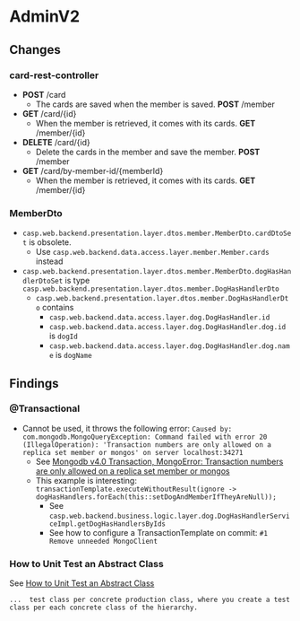# AdminV2

## Changes
### card-rest-controller
* **POST** /card
  * The cards are saved when the member is saved. **POST** /member
* **GET** /card/{id}
  * When the member is retrieved, it comes with its cards. **GET** /member/{id}
* **DELETE** /card/{id}
  * Delete the cards in the member and save the member. **POST** /member
* **GET** /card/by-member-id/{memberId}
  * When the member is retrieved, it comes with its cards. **GET** /member/{id}

### MemberDto
* `casp.web.backend.presentation.layer.dtos.member.MemberDto.cardDtoSet` is obsolete.
  * Use `casp.web.backend.data.access.layer.member.Member.cards` instead
* `casp.web.backend.presentation.layer.dtos.member.MemberDto.dogHasHandlerDtoSet` is type
  `casp.web.backend.presentation.layer.dtos.member.DogHasHandlerDto`
  * `casp.web.backend.presentation.layer.dtos.member.DogHasHandlerDto` contains
    * `casp.web.backend.data.access.layer.dog.DogHasHandler.id`
    * `casp.web.backend.data.access.layer.dog.DogHasHandler.dog.id` is `dogId`
    * `casp.web.backend.data.access.layer.dog.DogHasHandler.dog.name` is `dogName`

## Findings
### @Transactional
* Cannot be used, it throws the following error: 
  `Caused by: com.mongodb.MongoQueryException: Command failed with error 20 (IllegalOperation): 'Transaction numbers are only allowed on a replica set member or mongos' on server localhost:34271`
  * See [Mongodb v4.0 Transaction, MongoError: Transaction numbers are only allowed on a replica set member or mongos](https://stackoverflow.com/a/51462024/1066054)
  * This example is interesting:
    `transactionTemplate.executeWithoutResult(ignore -> dogHasHandlers.forEach(this::setDogAndMemberIfTheyAreNull));`
    * See `casp.web.backend.business.logic.layer.dog.DogHasHandlerServiceImpl.getDogHasHandlersByIds`
    * See how to configure a TransactionTemplate on commit: `#1 Remove unneeded MongoClient`

### How to Unit Test an Abstract Class
See [How to Unit Test an Abstract Class](https://enterprisecraftsmanship.com/posts/how-to-unit-test-an-abstract-class/)

    ...  test class per concrete production class, where you create a test class per each concrete class of the hierarchy.
